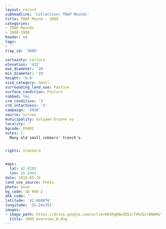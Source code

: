 ```yaml
---
layout: record
subheadline: 'Collection: TRAP Mounds'
title: TRAP Mound - 3089
categories:
- TRAP Mounds
- 3000-3999
header: no
tags:
- ''
trap_id: '3089'

certainty: Certain
elevation: '432'
max_diameter: '28'
min_diameter: '19'
height: '0.8'
size_category: Small
surrounding_land_use: Pasture
surface_condition: Pasture
robbed: Yes
crm_condition: '3'
crm_intactness: '3'
campaign: '2010'
source: Survey
municipality: Golyamo Dryano vo
locality: ''
bgcode: DS001
notes: |-
  Many old small robbers' trench's.


rights: standard


maps:
  lat: 42.6285
  lon: 25.2442
date: 2018-05-16
land_use_source: Photo
photo: Good
bg_code: GD 008-2
akb_code: ''
latitude: '42.668876'
longitude: '25.242351'
images:
- image_path: https://drive.google.com/uc?id=0B3Rg88wZDQscTVR2bzlBNmMwYnc
  title: 3089_Overview_W.dng
---
```

